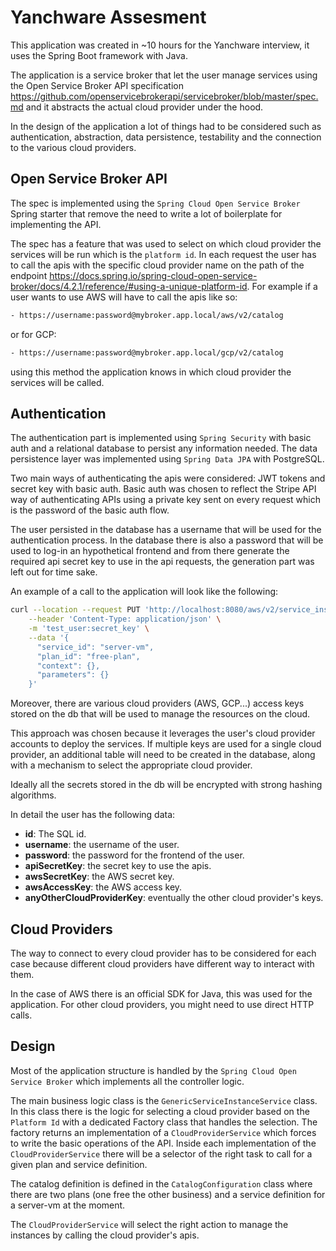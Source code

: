 # Yanchware Assesment


This application was created in ~10 hours for the Yanchware interview, it uses the Spring Boot framework with Java.

The application is a service broker that let the user manage services using the Open Service Broker API specification https://github.com/openservicebrokerapi/servicebroker/blob/master/spec.md and it abstracts the actual cloud provider under the hood.

In the design of the application a lot of things had to be considered such as authentication, abstraction, data persistence, testability and the connection to the various cloud providers.

## Open Service Broker API

The spec is implemented using the `Spring Cloud Open Service Broker` Spring starter that remove the need to write a lot of boilerplate for implementing the API.

The spec has a feature that was used to select on which cloud provider the services will be run which is the `platform id`. In each request the user has to call the apis with the specific cloud provider name on the path of the endpoint https://docs.spring.io/spring-cloud-open-service-broker/docs/4.2.1/reference/#using-a-unique-platform-id. For example if a user wants to use AWS will have to call the apis like so:

```bash
- https://username:password@mybroker.app.local/aws/v2/catalog
```

or for GCP:

```bash
- https://username:password@mybroker.app.local/gcp/v2/catalog
```


using this method the application knows in which cloud provider the services will be called.


## Authentication

The authentication part is implemented using `Spring Security` with basic auth and a relational database to persist any information needed. The data persistence layer was implemented using `Spring Data JPA` with PostgreSQL.


Two main ways of authenticating the apis were considered: JWT tokens and secret key with basic auth.
Basic auth was chosen to reflect the Stripe API way of authenticating APIs using a private key sent on every request which is the password of the basic auth flow. 


The user persisted in the database has a username that will be used for the authentication process. In the database there is also a password that will be used to log-in an hypothetical frontend and from there generate the required api secret key to use in the api requests, the generation part was left out for time sake.

An example of a call to the application will look like the following:

```bash
curl --location --request PUT 'http://localhost:8080/aws/v2/service_instances/test_id' \
    --header 'Content-Type: application/json' \
    -m 'test_user:secret_key' \
    --data '{
      "service_id": "server-vm",
      "plan_id": "free-plan",
      "context": {},
      "parameters": {}
    }'
```

Moreover, there are various cloud providers (AWS, GCP...) access keys stored on the db that will be used to manage the resources on the cloud.


This approach was chosen because it leverages the user's cloud provider accounts to deploy the services. If multiple keys are used for a single cloud provider, an additional table will need to be created in the database, along with a mechanism to select the appropriate cloud provider.

Ideally all the secrets stored in the db will be encrypted with strong hashing algorithms.

In detail the user has the following data:

- **id**: The SQL id.
- **username**: the username of the user.
- **password**: the password for the frontend of the user.
- **apiSecretKey**: the secret key to use the apis.
- **awsSecretKey**: the AWS secret key.
- **awsAccessKey**: the AWS access key.
- **anyOtherCloudProviderKey**: eventually the other cloud provider's keys.


## Cloud Providers

The way to connect to every cloud provider has to be considered for each case because different cloud providers have different way to interact with them. 

In the case of AWS there is an official SDK for Java, this was used for the application. 
For other cloud providers, you might need to use direct HTTP calls. 

## Design

Most of the application structure is handled by the `Spring Cloud Open Service Broker` which implements all the controller logic. 


The main business logic class is the `GenericServiceInstanceService` class. In this class there is the logic for selecting a cloud provider based on the `Platform Id` with a dedicated Factory class that handles the selection. The factory returns an implementation of a `CloudProviderService` which forces to write the basic operations of the API. Inside each implementation of the `CloudProviderService` there will be a selector of the right task to call for a given plan and service definition.


The catalog definition is defined in the `CatalogConfiguration` class where there are two plans (one free the other business) and a service definition for a server-vm at the moment.

The `CloudProviderService` will select the right action to manage the instances by calling the cloud provider's apis.


